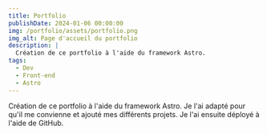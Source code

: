 ```yaml
---
title: Portfolio
publishDate: 2024-01-06 00:00:00
img: /portfolio/assets/portfolio.png
img_alt: Page d'accueil du portfolio
description: |
  Création de ce portfolio à l'aide du framework Astro.
tags:
  - Dev
  - Front-end
  - Astro
---
```


Création de ce portfolio à l'aide du framework Astro. Je l'ai adapté pour qu'il me convienne et ajouté mes différents projets. Je l'ai ensuite déployé à l'aide de GitHub.